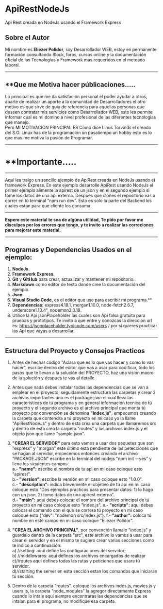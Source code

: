 # ApiRestNodeJs
Api Rest creada en NodeJs usando el Framework Express
## **Sobre el Autor**
Mi nombre es **Eliezer Polidor**, soy Desarrollador WEB, estoy en permanente formación consultando Block, foros, cursos online y la documentación oficial de las Tecnologías y Framework mas requeridos en el mercado laboral. 
___ 
## **Que me Motiva hacer públicaciones.....
Lo principal es que me da satisfación personal el poder ayudar a otros, aparte de realizar un aporte a la comunidad de Desarrolladores el otro motivo es que sirve de guia de referencia para aquellas personas que deseen contratar mis servicios como Desarrollador WEB, esto les permite informar cual es mi domino a nivel profesional de las diferentes tecnologias que manejo.  
Pero MI MOTIVACIÓN PRINCIPAL ES Como dice Linus Torvalds el creado del S.O. Linux has de la programación un pasatiempo un hobby esto es lo que mas me motiva la pasión de Programar.
___
# **Importante.....
---
Aqui les traigo un sencillo ejemplo de ApiRest creada en NodeJs usando el framework Express. En este ejemplo desarrolle ApiRest usando NodeJs el primer ejemplo alimente la apirest de un json y en el segundo ejemplo si tome los datos de una api externa. Despues que clones el repositorio vas a correr en tú terminal "npm run dev". Esto es solo la parte del Backend los cuales estan para que cliente los consuma.  
___
**Espero este material te sea de algúna utilidad, Te pido por favor me disculpes por los errores que tengo, y te invito a realizar las correciones para mejorar este material.**
___
## **Programas y Dependencias Usados en el ejemplo:**
1. **NodeJs.**
2. **Framework Express.**
3. **Git** y **GitHub** para crear, actualizar y mantener mi repositorio.
4. **Markdown** como editor de texto donde cree la documentación del ejemplo.
5. **Json**  
6. **Visual Studio Code,** es el editor que use para escribir mi programa.**
7. **Dependencias:** express4.18.1, morgan1.10.0, node-fetch2.6.7, underscore1.13.4", nodemon2.0.19.  
8. Utilice la Api jsonPlaceholder las cuales son Api falsa gratuita para pruebas y prototipos. Te invito a que entre y conozcas la dirección url es: https://jsonplaceholder.typicode.com/users / por si quieres practicar las Api que vayas a desarrollar.
___

## **Estructura del Proyecto y Consejos Practicos**

1. Antes de hechar código "Aclara que es lo que vas hacer y como lo vas hacer", escribe dentro del editor que vas a usar para codificar, todo los pasos que te llevan a la solución del PROYECTO, haz una visión macro de la solución y despues te vas al detalle.  
2. Antes que nada debes instalar todas las dependencias que se van a emplear en el proyecto, seguidamente estructura las carpetas y crear 2 archivos importantes uno es el package.json el cual lleva las caracteristicas de tú programa y en general información tecnica de tú proyecto y el segundo archivo es el archivo principal que monta tú proyecto por convención se denomina **"index.js"**, empecemos creando la carpeta que contendra a tú proyecto en mi caso yo la llame "ApiRestNodeJs" y dentro de esta crea una carpeta que llamaremos src y dentro de esta crea la carpeta "routes" y los archivos index.js y el objeto json que llame "sample.json".  
3. **"CREAR EL SERVIDOR"** para esto vamos a usar dos paquetes que son "express" y "morgan" este último esta pendiente de las petecciones que se hagan al servidor, empecemos entonces creando el archivo "PACKAGE.JSON" escribe en la terminal del nodejs "npm init --yes" y llena los siguientes campos:  
a.- **"name":** escribe el nombre de tu apì  en mi caso coloque esto "apirest".  
b.- **"version":** escribe la versión  en mi caso coloque esto "1.0.0".  
c.- **"description":** indica brevemente el objetivo de tú api en mi caso coloque esto "Dos ejemplos practicos para presentar datos: 1) lo hago con un json, 2) tomo datos de una apirest externa".  
d.- **"main":** aqui debes colocar el nombre del archivo principal de tú proyecto  en mi caso coloque esto "index.js".
e.- **"scripts":** aqui debes colocar el comando con el que se correra tú proyecto  en mi caso coloque esto {"dev": "nodemon src/index.js"}.
f.- **"author":** coloca tú nombre en este campo  en mi caso coloque "Eliezer Polidor".  
4. **"CREA EL ARCHIVO PRINCIPAL"**, por convención llamalo "index.js" y guardalo dentro de la carpeta "src", este archivo lo vamos a usar para crear el servidor y en el mismo te sugiero crear varias secciones como te indico a continuación:  
a) //setting: aqui define las configuraciones del servidor;  
b) //middlewares: aqui defines los archivos encargados de realizar  
c)//routes aqui defines todas las rutas y peticiones que usara tú servidor.  
d)//starting the server en esta sección estan los comandos que iniciaran tú sección.

5. Dentro de la carpeta "routes". coloque los archivos indes.js, movies.js y users.js, la carpeta "node_modules" la agregor directamente Express cuando lo intale aqui siempre encontraras las dependencias que se intalan para el programa, no modifique esa carpeta.
